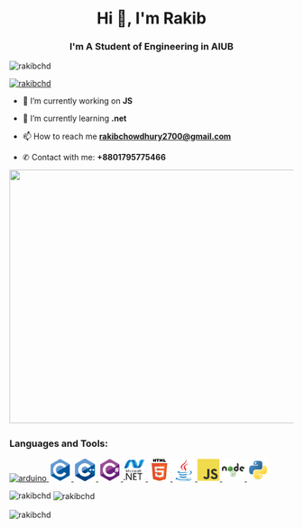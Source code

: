 
<h1 align="center">Hi 👋, I'm Rakib</h1>
<h3 align="center">I'm A Student of Engineering in AIUB</h3>


<p align="left"> <img src="https://komarev.com/ghpvc/?username=rakibchd&label=Profile%20views&color=0e75b6&style=flat" alt="rakibchd" /> </p>

<p align="left"> <a href="https://github.com//?username=rakibchd/github-profile-trophy"><img src="https://github-profile-trophy.vercel.app/?username=rakibchd" alt="rakibchd" /></a> </p>

- 🔭 I’m currently working on **JS**

- 🌱 I’m currently learning **.net**

- 📫 How to reach me **rakibchowdhury2700@gmail.com**
- ✆  Contact with me: **+8801795775466**

<p align="left"> <img src="https://news.yale.edu/sites/default/files/styles/featured_media/public/ynews-student-chatgpt.jpg?itok=ko-lVivK&c=a75e254fe1da31f2732f6b0d7bce1413" width="900" height="450" /></p>

<h3 align="left">Languages and Tools:</h3>
<p align="left"> <a href="https://www.arduino.cc/" target="_blank" rel="noreferrer"> <img src="https://cdn.worldvectorlogo.com/logos/arduino-1.svg" alt="arduino" width="40" height="40"/> </a> <a href="https://www.cprogramming.com/" target="_blank" rel="noreferrer"> <img src="https://raw.githubusercontent.com/devicons/devicon/master/icons/c/c-original.svg" alt="c" width="40" height="40"/> </a> <a href="https://www.w3schools.com/cpp/" target="_blank" rel="noreferrer"> <img src="https://raw.githubusercontent.com/devicons/devicon/master/icons/cplusplus/cplusplus-original.svg" alt="cplusplus" width="40" height="40"/> </a> <a href="https://www.w3schools.com/cs/" target="_blank" rel="noreferrer"> <img src="https://raw.githubusercontent.com/devicons/devicon/master/icons/csharp/csharp-original.svg" alt="csharp" width="40" height="40"/> </a> <a href="https://dotnet.microsoft.com/" target="_blank" rel="noreferrer"> <img src="https://raw.githubusercontent.com/devicons/devicon/master/icons/dot-net/dot-net-original-wordmark.svg" alt="dotnet" width="40" height="40"/> </a> <a href="https://www.w3.org/html/" target="_blank" rel="noreferrer"> <img src="https://raw.githubusercontent.com/devicons/devicon/master/icons/html5/html5-original-wordmark.svg" alt="html5" width="40" height="40"/> </a> <a href="https://www.java.com" target="_blank" rel="noreferrer"> <img src="https://raw.githubusercontent.com/devicons/devicon/master/icons/java/java-original.svg" alt="java" width="40" height="40"/> </a> <a href="https://developer.mozilla.org/en-US/docs/Web/JavaScript" target="_blank" rel="noreferrer"> <img src="https://raw.githubusercontent.com/devicons/devicon/master/icons/javascript/javascript-original.svg" alt="javascript" width="40" height="40"/> </a> <a href="https://nodejs.org" target="_blank" rel="noreferrer"> <img src="https://raw.githubusercontent.com/devicons/devicon/master/icons/nodejs/nodejs-original-wordmark.svg" alt="nodejs" width="40" height="40"/> </a> <a href="https://www.python.org" target="_blank" rel="noreferrer"> <img src="https://raw.githubusercontent.com/devicons/devicon/master/icons/python/python-original.svg" alt="python" width="40" height="40"/> </a> </p>

<p><img align="left" src="https://github-readme-stats.vercel.app/api/top-langs?username=rakibchd&show_icons=true&locale=en&layout=compact" alt="rakibchd" /></p>

<p>&nbsp;<img align="center" src="https://github-readme-stats.vercel.app/api?username=rakibchd&show_icons=true&locale=en" alt="rakibchd" /></p>

<p><img align="center" src="https://github-readme-streak-stats.herokuapp.com/?user=rakibchd&theme=prussian" alt="rakibchd" /></p>
